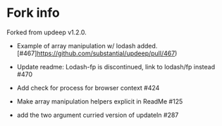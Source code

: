 # Fork info

Forked from updeep v1.2.0.

- Example of array manipulation w/ lodash added.
  [#467]https://github.com/substantial/updeep/pull/467)

- Update readme: Lodash-fp is discontinued, link to lodash/fp instead #470

- Add check for process for browser context #424 

- Make array manipulation helpers explicit in ReadMe #125 

- add the two argument curried version of updateIn #287
